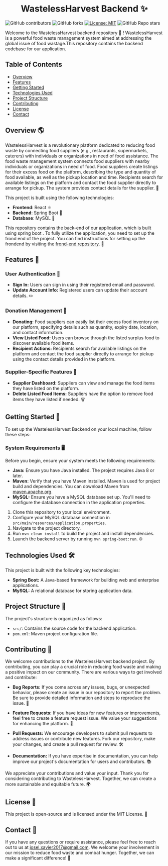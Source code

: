 <h1 align="center">WastelessHarvest Backend ✨</h1>

![GitHub contributors](https://img.shields.io/github/contributors/Josel099/WastelessHarvest-backend)
![GitHub forks](https://img.shields.io/github/forks/Josel099/WastelessHarvest-backend)
[![License: MIT](https://img.shields.io/badge/License-MIT-orange.svg)](https://opensource.org/licenses/MIT)
![GitHub Repo stars](https://img.shields.io/github/stars/Josel099/WastelessHarvest-backend)



Welcome to the WastelessHarvest backend repository 🌱 !   WastelessHarvest is a powerful food waste management system aimed at addressing the global issue of food wastage.This repository contains the backend codebase for our application.

## Table of Contents

- [Overview](#overview)
- [Features](#features)
- [Getting Started](#getting-started)
- [Technologies Used](#technologies-used)
- [Project Structure](#project-structure)
- [Contributing](#contributing)
- [License](#license)
- [Contact](#contact)

## Overview 🌎

WastelessHarvest is a revolutionary platform dedicated to reducing food waste by connecting food suppliers (e.g., restaurants, supermarkets, caterers) with individuals or organizations in need of food assistance. The food waste management system connects food suppliers with nearby individuals or organizations in need of food. Food suppliers create listings for their excess food on the platform, describing the type and quantity of food available, as well as the pickup location and time. Recipients search for available listings on the platform and contact the food supplier directly to arrange for pickup. The system provides contact details for the supplier. 🤝

This project is built using the following technologies:
- **Frontend**: React ⚛️
- **Backend**: Spring Boot 🍃
- **Database**: MySQL 🦈

This repository contains the back-end of our application, which is built using spring boot . To fully utilize the application, you need to set up the frond end of the project. You can find instructions for setting up the frondend by visiting the [frond-end repository](https://github.com/Josel099/WastelessHarvest-frontend.git). 🚀

## Features 🌟

### User Authentication 🔐

- **Sign In:** Users can sign in using their registered email and password.
- **Update Account Info:** Registered users can update their account details. ✏️

### Donation Management 🥫

- **Donating:** Food suppliers can easily list their excess food inventory on our platform, specifying details such as quantity, expiry date, location, and contact information.
- **View Listed Food:** Users can browse through the listed surplus food to discover available food items.
- **Recipient Actions:** Recipients search for available listings on the platform and contact the food supplier directly to arrange for pickup using the contact details provided in the platform. 

### Supplier-Specific Features 🛒

- **Supplier Dashboard:** Suppliers can view and manage the food items they have listed on the platform.
- **Delete Listed Food Items:** Suppliers have the option to remove food items they have listed if needed. 🗑️

## Getting Started 🚀

To set up the WastelessHarvest Backend on your local machine, follow these steps:

### System Requirements 🖥️

Before you begin, ensure your system meets the following requirements:

- **Java:** Ensure you have Java installed. The project requires Java 8 or later.
- **Maven:** Verify that you have Maven installed. Maven is used for project build and dependencies. You can download Maven from [maven.apache.org](https://maven.apache.org/).
- **MySQL:** Ensure you have a MySQL database set up. You'll need to configure the database connection in the application properties.

1. Clone this repository to your local environment.
2. Configure your MySQL database connection in `src/main/resources/application.properties`.
3. Navigate to the project directory.
4. Run `mvn clean install` to build the project and install dependencies.
5. Launch the backend server by running `mvn spring-boot:run`.  🌐


## Technologies Used 🛠️

This project is built with the following key technologies:

- **Spring Boot:** A Java-based framework for building web and enterprise applications.
- **MySQL:** A relational database for storing application data.

## Project Structure 📂

The project's structure is organized as follows:

- `src/`: Contains the source code for the backend application.
- `pom.xml`: Maven project configuration file.

## Contributing 🤝

We welcome contributions to the WastelessHarvest backend project. By contributing, you can play a crucial role in reducing food waste and making a positive impact on our community. There are various ways to get involved and contribute:

- **Bug Reports:** If you come across any issues, bugs, or unexpected behavior, please create an issue in our repository to report the problem. Be sure to provide detailed information and steps to reproduce the issue. 🐛

- **Feature Requests:** If you have ideas for new features or improvements, feel free to create a feature request issue. We value your suggestions for enhancing the platform. 🚀

- **Pull Requests:** We encourage developers to submit pull requests to address issues or contribute new features. Fork our repository, make your changes, and create a pull request for review. 🛠️

- **Documentation:** If you have expertise in documentation, you can help improve our project's documentation for users and contributors. 📚

We appreciate your contributions and value your input. Thank you for considering contributing to WastelessHarvest. Together, we can create a more sustainable and equitable future. 🌍

## License 📜 

This project is open-source and is licensed under the MIT License. 📃

## Contact 📧

If you have any questions or require assistance, please feel free to reach out to us at josel.xavier2017@gmail.com. We welcome your involvement in our mission to reduce food waste and combat hunger. Together, we can make a significant difference! 💌

